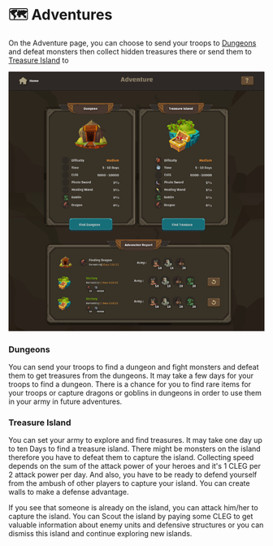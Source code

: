 # 🗺 Adventures

On the Adventure page, you can choose to send your troops to [Dungeons ](adventures.md#dungeons)and defeat monsters then collect hidden treasures there or send them to [Treasure Island](adventures.md#treasure-island) to

![](<../.gitbook/assets/image (3) (1).png>)

### Dungeons

You can send your troops to find a dungeon and fight monsters and defeat them to get treasures from the dungeons. It may take a few days for your troops to find a dungeon. There is a chance for you to find rare items for your troops or capture dragons or goblins in dungeons in order to use them in your army in future adventures.

### Treasure Island

You can set your army to explore and find treasures. It may take one day up to ten Days to find a treasure island. There might be monsters on the island therefore you have to defeat them to capture the island. Collecting speed depends on the sum of the attack power of your heroes and it's 1 CLEG per 2 attack power per day. And also, you have to be ready to defend yourself from the ambush of other players to capture your island. You can create walls to make a defense advantage.

If you see that someone is already on the island, you can attack him/her to capture the island. You can Scout the island by paying some CLEG to get valuable information about enemy units and defensive structures or you can dismiss this island and continue exploring new islands.
